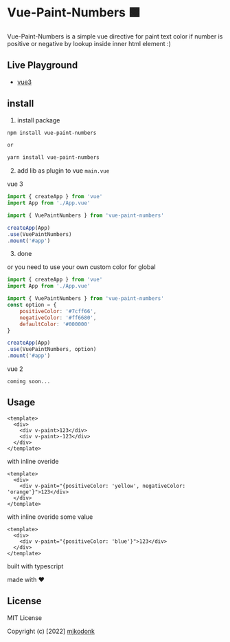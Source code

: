# Vue-Paint-Numbers 🟩

Vue-Paint-Numbers is a simple vue directive for paint text color if number is positive or negative by lookup inside inner html element :)

## Live Playground 
- [vue3](https://codesandbox.io/s/v-paint-numbers-demo-vue3-7jiujs)

## install
1. install package
```sh
npm install vue-paint-numbers

or

yarn install vue-paint-numbers
```

2. add lib as plugin to vue `main.vue`

vue 3
```js
import { createApp } from 'vue'
import App from './App.vue'

import { VuePaintNumbers } from 'vue-paint-numbers'

createApp(App)
.use(VuePaintNumbers)
.mount('#app')
```
3. done

or you need to use your own custom color for global
```js
import { createApp } from 'vue'
import App from './App.vue'

import { VuePaintNumbers } from 'vue-paint-numbers'
const option = {
    positiveColor: '#7cff66',
    negativeColor: '#ff6680',
    defaultColor: '#000000'
} 

createApp(App)
.use(VuePaintNumbers, option)
.mount('#app')
```

vue 2
```
coming soon...
```

## Usage
```vue
<template>
  <div>
    <div v-paint>123</div>
    <div v-paint>-123</div>
  </div>
</template>
```

with inline overide
```vue
<template>
  <div>
    <div v-paint="{positiveColor: 'yellow', negativeColor: 'orange'}">123</div>
  </div>
</template>
```

with inline overide some value 
```vue
<template>
  <div>
    <div v-paint="{positiveColor: 'blue'}">123</div>
  </div>
</template>
```


built with typescript

made with ❤️


## License

MIT License

Copyright (c) [2022] [mjkodonk](https://github.com/mjkodkks)